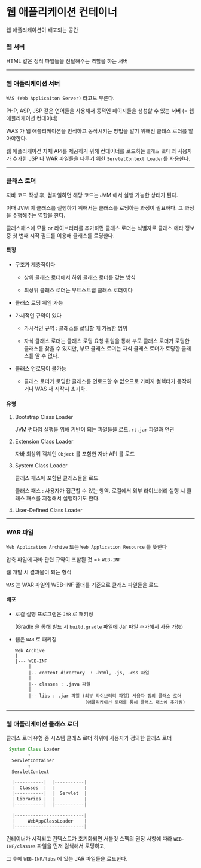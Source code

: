 # 웹 애플리케이션 컨테이너

웹 애플리케이션이 배포되는 공간

### 웹 서버

HTML 같은 정적 파일들을 전달해주는 역할을 하는 서버

<hr/>

### 웹 애플리케이션 서버


`WAS (Web Applicaiton Server)` 라고도 부른다.

PHP, ASP, JSP 같은 언어들을 사용해서 동적인 페이지들을 생성할 수 있는 서버 (= 웹 애플리케이션 컨테이너)

WAS 가 웹 애플리케이션을 인식하고 동작시키는 방법을 알기 위해선 클래스 로더를 알아야한다.

웹 애플리케이션 자체 API를 제공하기 위해 컨테이너를 로드하는 `클래스 로더` 와 사용자가 추가한 JSP 나 WAR 파일들을 다루기 위한 `ServletContext Loader`를 사용한다.

<hr/>

### 클래스 로더

자바 코드 작성 후, 컴파일하면 해당 코드는 JVM 에서 실행 가능한 상태가 된다.

이때 JVM 이 클래스를 실행하기 위해서는 클래스를 로딩하는 과정이 필요하다. 그 과정을 수행해주는 역할을 한다.

클래스패스에 모듈 or 라이브러리를 추가하면 클래스 로더는 식별자로 클래스 메타 정보 중 첫 번째 시작 필드를 이용해 클래스를 로딩한다.

#### 특징

- 구조가 계층적이다

    - 상위 클래스 로더에서 하위 클래스 로더를 갖는 방식

    - 최상위 클래스 로더는 부트스트랩 클래스 로더이다


- 클래스 로딩 위임 가능


- 가시적인 규약이 있다

    - 가시적인 규약 : 클래스를 로딩할 때 가능한 범위

    - 자식 클래스 로더는 클래스 로딩 요청 위임을 통해 부모 클래스 로더가 로딩한 클래스를 찾을 수 있지만, 부모 클래스 로더는 자식 클래스 로더가 로딩한 클래스를 알 수 없다.


- 클래스 언로딩이 불가능

    - 클래스 로더가 로딩한 클래스를 언로드할 수 없으므로 가비지 컬렉터가 동작하거나 WAS 재 시작시 초기화.


#### 유형

1. Bootstrap Class Loader

    JVM 런타임 실행을 위해 기반이 되는 파일들을 로드. `rt.jar` 파일과 연관


2. Extension Class Loader

    자바 최상위 객체인 `Object` 를 포함한 자바 API 를 로드


3. System Class Loader

    클래스 패스에 포함된 클래스들을 로드.

    클래스 패스 : 사용자가 접근할 수 있는 영역. 로컬에서 외부 라이브러리 실행 시 클래스 패스를 지정해서 실행하기도 한다.


4. User-Defined Class Loader

<hr/>

### WAR 파일

`Web Application Archive` 또는 `Web Application Resource` 를 뜻한다

압축 파일에 자바 관련 규약이 포함된 것 => `WEB-INF`

웹 개발 시 결과물이 되는 형식

`WAS` 는 WAR 파일의 WEB-INF 폴더를 기준으로 클래스 파일들을 로드

#### 배포

- 로컬 실행 프로그램은 `JAR` 로 패키징

  (Gradle 을 통해 빌드 시 `build.gradle` 파일에 Jar 파일 추가해서 사용 가능)


- 웹은 `WAR` 로 패키징

      Web Archive
      |
      |--- WEB-INF
           |
           |-- content directory  : .html, .js, .css 파일
           |
           |-- classes : .java 파일
           |
           |-- libs : .jar 파일 (외부 라이브러리 파일) 사용자 정의 클래스 로더
                                (애플리케이션 로더를 통해 클래스 패스에 추가됨)


<hr/>

### 웹 애플리케이션 클래스 로더

클래스 로더 유형 중 시스템 클래스 로더 하위에 사용자가 정의한 클래스 로더

```java
 System Class Loader
        ⬆
  ServletContainer
        ⬆
  ServletContext
```

```java
  |-----------|  |-----------|
  |  Classes  |  |           |
  |-----------|  |  Servlet  |
  | Libraries |  |           |
  |-----------|  |-----------|

  |--------------------------|
  |     WebAppClassLoader    |
  |--------------------------|
```

컨테이너가 시작되고 컨텍스트가 초기화되면 서블릿 스펙의 권장 사항에 따라 `WEB-INF/classes` 파일을 먼저 검색해서 로딩하고,

그 후에 `WEB-INF/libs` 에 있는 JAR 파일들을 로드한다.
